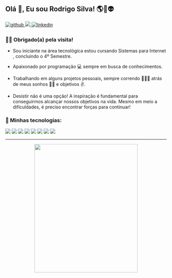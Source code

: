 ## Olá 👋, Eu sou Rodrigo Silva! 🌎🚀👽  
 
<a href="https://github.com/rodrigooosc" target="_blank">
<img src=https://img.shields.io/badge/github-%2324292e.svg?&style=for-the-badge&logo=github&logoColor=white alt=github style="margin-bottom: 5px;" />
</a>
<a href="" target="_blank">
<img src="https://img.shields.io/badge/Discord-5865F2?style=for-the-badge&logo=discord&logoColor=white" />
</a>
<a href="https://www.linkedin.com/in/rodrigo-silva-costa-bb933b144" target="_blank">
<img src=https://img.shields.io/badge/linkedin-%231E77B5.svg?&style=for-the-badge&logo=linkedin&logoColor=white alt=linkedin style="margin-bottom: 5px;" />
</a>

### 🐱‍👤 Obrigado(a) pela visita!

- Sou iniciante na área tecnológica estou cursando Sistemas para Internet , concluindo o 4º Semestre.

- Apaixonado por programação 💻 sempre em busca de conhecimentos.

- Trabalhando em alguns projetos pessoais, sempre correndo 🏃🏽‍♂️ atrás de meus sonhos 🐱‍🏍 e objetivos ✌.

- Desistir não é uma opção! A inspiração é fundamental para conseguirmos alcançar nossos objetivos na vida. Mesmo em meio a dificuldades, é preciso encontrar forças para continuar!

### 🚀 Minhas tecnologias:
<!-- <div>
 <img src="https://cdn.jsdelivr.net/gh/devicons/devicon/icons/html5/html5-plain.svg" alt="html5" width="40" height="40"/>
 <img src="https://cdn.jsdelivr.net/gh/devicons/devicon/icons/css3/css3-original.svg" alt="css" width="40" height="40" />
 <img src="https://cdn.jsdelivr.net/gh/devicons/devicon/icons/javascript/javascript-original.svg" alt="js" width="40" height="40" />
 <img src="https://cdn.jsdelivr.net/gh/devicons/devicon/icons/csharp/csharp-original.svg" alt="csharp" width="40" height="40" />
 <img src="https://cdn.jsdelivr.net/gh/devicons/devicon/icons/dot-net/dot-net-original-wordmark.svg" alt="dot-net" width="40" height="40" />
 <img src="https://cdn.jsdelivr.net/gh/devicons/devicon/icons/php/php-original.svg" alt="php" width="40" height="40" />
 <img src="https://cdn.jsdelivr.net/gh/devicons/devicon/icons/git/git-original.svg" alt="git" width="40" height="40" /> 
</div> --> 
<div>  
 <img src="https://img.shields.io/badge/HTML5-E34F26?style=for-the-badge&logo=html5&logoColor=white" />
 <img src="https://img.shields.io/badge/CSS3-1572B6?style=for-the-badge&logo=css3&logoColor=white" />
 <img src="https://img.shields.io/badge/JavaScript-323330?style=for-the-badge&logo=javascript&logoColor=F7DF1E" />
 <img src="https://img.shields.io/badge/Bootstrap-563D7C?style=for-the-badge&logo=bootstrap&logoColor=white" />
 <img src="https://img.shields.io/badge/C%23-239120?style=for-the-badge&logo=c-sharp&logoColor=white" />
 <img src="https://img.shields.io/badge/.NET-512BD4?style=for-the-badge&logo=dotnet&logoColor=white" />
 <img src="https://img.shields.io/badge/PHP-777BB4?style=for-the-badge&logo=php&logoColor=white" />
 <img src="https://img.shields.io/badge/GIT-E44C30?style=for-the-badge&logo=git&logoColor=white" /> 
</div> 
<hr/>
<div align="center">
 <img src="https://media.giphy.com/media/hqU2KkjW5bE2v2Z7Q2/giphy.gif" width="80%" height="400" />
</div>
 
